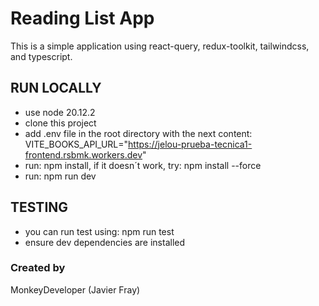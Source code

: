 # Reading List App
This is a simple application using react-query, redux-toolkit, tailwindcss, and typescript.

## RUN LOCALLY
- use node 20.12.2
- clone this project
- add .env file in the root directory with the next content:
    VITE_BOOKS_API_URL="https://jelou-prueba-tecnica1-frontend.rsbmk.workers.dev"
- run: npm install, if it doesn´t work, try: npm install --force
- run: npm run dev

## TESTING
- you can run test using: npm run test
- ensure dev dependencies are installed

### Created by
MonkeyDeveloper (Javier Fray)
